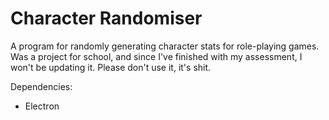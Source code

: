 # Character Randomiser
A program for randomly generating character stats for role-playing games. Was a project for school, and since I've finished with my assessment, I won't be updating it.
Please don't use it, it's shit.

Dependencies:
- Electron
